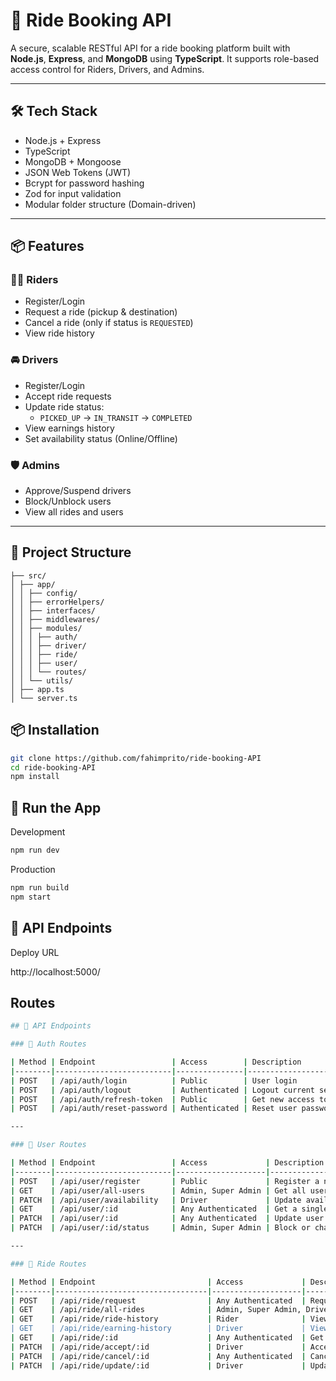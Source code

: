 # 🚗 Ride Booking API

A secure, scalable RESTful API for a ride booking platform built with **Node.js**, **Express**, and **MongoDB** using **TypeScript**. It supports role-based access control for Riders, Drivers, and Admins.

---

## 🛠️ Tech Stack

- Node.js + Express
- TypeScript
- MongoDB + Mongoose
- JSON Web Tokens (JWT)
- Bcrypt for password hashing
- Zod for input validation
- Modular folder structure (Domain-driven)

---

## 📦 Features

### 🧑‍💼 Riders
- Register/Login
- Request a ride (pickup & destination)
- Cancel a ride (only if status is `REQUESTED`)
- View ride history

### 🚘 Drivers
- Register/Login
- Accept ride requests
- Update ride status:
  - `PICKED_UP` → `IN_TRANSIT` → `COMPLETED`
- View earnings history
- Set availability status (Online/Offline)

### 🛡️ Admins
- Approve/Suspend drivers
- Block/Unblock users
- View all rides and users

---

## 📁 Project Structure

```
├── src/
│ ├── app/
│ │ ├── config/
│ │ ├── errorHelpers/
│ │ ├── interfaces/
│ │ ├── middlewares/
│ │ ├── modules/
│ │ │ ├── auth/
│ │ │ ├── driver/
│ │ │ ├── ride/ 
│ │ │ ├── user/ 
│ │ │ └── routes/ 
│ │ └── utils/
│ ├── app.ts
│ └── server.ts 

```

## 📦 Installation

```bash
git clone https://github.com/fahimprito/ride-booking-API
cd ride-booking-API
npm install
```
## 🧪 Run the App
Development
```bash
npm run dev
```
Production
```bash
npm run build
npm start
```

## 🔗 API Endpoints

Deploy URL

http://localhost:5000/


## Routes

```bash
## 📡 API Endpoints

### 🔐 Auth Routes

| Method | Endpoint                 | Access        | Description                     |
|--------|--------------------------|---------------|---------------------------------|
| POST   | /api/auth/login          | Public        | User login                      |
| POST   | /api/auth/logout         | Authenticated | Logout current session          |
| POST   | /api/auth/refresh-token  | Public        | Get new access token            |
| POST   | /api/auth/reset-password | Authenticated | Reset user password             |

---

### 👤 User Routes

| Method | Endpoint                 | Access             | Description                      |
|--------|--------------------------|--------------------|----------------------------------|
| POST   | /api/user/register       | Public             | Register a new user              |
| GET    | /api/user/all-users      | Admin, Super Admin | Get all users                    |
| PATCH  | /api/user/availability   | Driver             | Update availability status       |
| GET    | /api/user/:id            | Any Authenticated  | Get a single user by ID          |
| PATCH  | /api/user/:id            | Any Authenticated  | Update user info by ID           |
| PATCH  | /api/user/:id/status     | Admin, Super Admin | Block or change user status      |

---

### 🚗 Ride Routes

| Method | Endpoint                         | Access             | Description                          |
|--------|----------------------------------|--------------------|--------------------------------------|
| POST   | /api/ride/request                | Any Authenticated  | Request a new ride                   |
| GET    | /api/ride/all-rides              | Admin, Super Admin, Driver | Get all rides                |
| GET    | /api/ride/ride-history           | Rider              | View rider's ride history            |
| GET    | /api/ride/earning-history        | Driver             | View driver's earnings history       |
| GET    | /api/ride/:id                    | Any Authenticated  | Get ride details by ID               |
| PATCH  | /api/ride/accept/:id             | Driver             | Accept a ride request                |
| PATCH  | /api/ride/cancel/:id             | Any Authenticated  | Cancel a ride                        |
| PATCH  | /api/ride/update/:id             | Driver             | Update ride details/status           |


```
